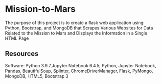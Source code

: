 # Mission-to-Mars

The purpose of this project is to create a flask web application using Python, Bootstrap, and MongoDB that Scrapes Various Websites for Data Related to the Mission to Mars and Displays the Information in a Single HTML Page


## Resources
Software: Python 3.9.7,Jupyter Notebook 6.4.5, Python, Jupyter Notebook, Pandas, BeautifulSoup, Splinter, ChromeDriverManager, Flask, PyMongo, MongoDB, HTML5, Bootstrap 3
